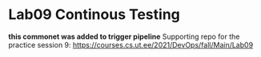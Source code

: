 # Lab09 Continous Testing
**this commonet was added to trigger pipeline**
Supporting repo for the practice session 9: https://courses.cs.ut.ee/2021/DevOps/fall/Main/Lab09 
